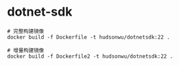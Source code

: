 # dotnet-sdk

```
# 完整构建镜像
docker build -f Dockerfile -t hudsonwu/dotnetsdk:22 .

# 增量构建镜像
docker build -f Dockerfile2 -t hudsonwu/dotnetsdk:22 .
```

